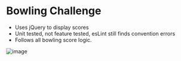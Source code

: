 
Bowling Challenge
=================

* Uses jQuery to display scores
* Unit tested, not feature tested, esLint still finds convention errors
* Follows all bowling score logic.

![image](https://cloud.githubusercontent.com/assets/24992029/26284231/73f1dc0e-3e2e-11e7-978a-1c1b310cf127.png)
